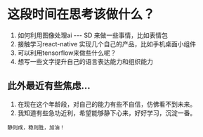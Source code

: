 # 这段时间在思考该做什么？
1. 如何利用图像处理ai --- SD 来做一些事情，比如表情包
2. 接触学习react-native 实现几个自己的产品，比如手机桌面小组件
3. 可以利用tensorflow来做些什么呢？
4. 想写一些文字提升自己的语言表达能力和组织能力

## 此外最近有些焦虑...
1. 在现在这个年龄段，对自己的能力有些不自信，仿佛看不到未来。
2. 我知道有些急功近利，希望能够静下心来，好好学习，沉淀一番。

```tip
静则成，稳则胜，加油！
```
